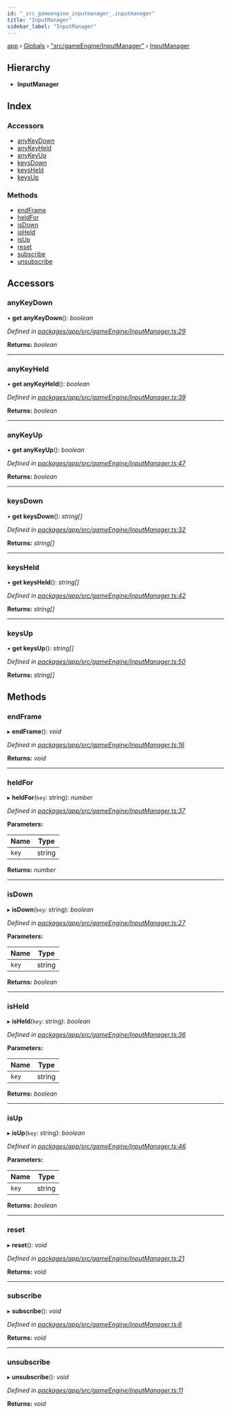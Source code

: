 ```yaml
---
id: "_src_gameengine_inputmanager_.inputmanager"
title: "InputManager"
sidebar_label: "InputManager"
---
```


[app](../index.md) › [Globals](../globals.md) › ["src/gameEngine/InputManager"](../modules/_src_gameengine_inputmanager_.md) › [InputManager](_src_gameengine_inputmanager_.inputmanager.md)

## Hierarchy

* **InputManager**

## Index

### Accessors

* [anyKeyDown](_src_gameengine_inputmanager_.inputmanager.md#anykeydown)
* [anyKeyHeld](_src_gameengine_inputmanager_.inputmanager.md#anykeyheld)
* [anyKeyUp](_src_gameengine_inputmanager_.inputmanager.md#anykeyup)
* [keysDown](_src_gameengine_inputmanager_.inputmanager.md#keysdown)
* [keysHeld](_src_gameengine_inputmanager_.inputmanager.md#keysheld)
* [keysUp](_src_gameengine_inputmanager_.inputmanager.md#keysup)

### Methods

* [endFrame](_src_gameengine_inputmanager_.inputmanager.md#endframe)
* [heldFor](_src_gameengine_inputmanager_.inputmanager.md#heldfor)
* [isDown](_src_gameengine_inputmanager_.inputmanager.md#isdown)
* [isHeld](_src_gameengine_inputmanager_.inputmanager.md#isheld)
* [isUp](_src_gameengine_inputmanager_.inputmanager.md#isup)
* [reset](_src_gameengine_inputmanager_.inputmanager.md#reset)
* [subscribe](_src_gameengine_inputmanager_.inputmanager.md#subscribe)
* [unsubscribe](_src_gameengine_inputmanager_.inputmanager.md#unsubscribe)

## Accessors

###  anyKeyDown

• **get anyKeyDown**(): *boolean*

*Defined in [packages/app/src/gameEngine/InputManager.ts:29](https://github.com/will-hart/pixatore/blob/dc2c2e8/packages/app/src/gameEngine/InputManager.ts#L29)*

**Returns:** *boolean*

___

###  anyKeyHeld

• **get anyKeyHeld**(): *boolean*

*Defined in [packages/app/src/gameEngine/InputManager.ts:39](https://github.com/will-hart/pixatore/blob/dc2c2e8/packages/app/src/gameEngine/InputManager.ts#L39)*

**Returns:** *boolean*

___

###  anyKeyUp

• **get anyKeyUp**(): *boolean*

*Defined in [packages/app/src/gameEngine/InputManager.ts:47](https://github.com/will-hart/pixatore/blob/dc2c2e8/packages/app/src/gameEngine/InputManager.ts#L47)*

**Returns:** *boolean*

___

###  keysDown

• **get keysDown**(): *string[]*

*Defined in [packages/app/src/gameEngine/InputManager.ts:32](https://github.com/will-hart/pixatore/blob/dc2c2e8/packages/app/src/gameEngine/InputManager.ts#L32)*

**Returns:** *string[]*

___

###  keysHeld

• **get keysHeld**(): *string[]*

*Defined in [packages/app/src/gameEngine/InputManager.ts:42](https://github.com/will-hart/pixatore/blob/dc2c2e8/packages/app/src/gameEngine/InputManager.ts#L42)*

**Returns:** *string[]*

___

###  keysUp

• **get keysUp**(): *string[]*

*Defined in [packages/app/src/gameEngine/InputManager.ts:50](https://github.com/will-hart/pixatore/blob/dc2c2e8/packages/app/src/gameEngine/InputManager.ts#L50)*

**Returns:** *string[]*

## Methods

###  endFrame

▸ **endFrame**(): *void*

*Defined in [packages/app/src/gameEngine/InputManager.ts:16](https://github.com/will-hart/pixatore/blob/dc2c2e8/packages/app/src/gameEngine/InputManager.ts#L16)*

**Returns:** *void*

___

###  heldFor

▸ **heldFor**(`key`: string): *number*

*Defined in [packages/app/src/gameEngine/InputManager.ts:37](https://github.com/will-hart/pixatore/blob/dc2c2e8/packages/app/src/gameEngine/InputManager.ts#L37)*

**Parameters:**

Name | Type |
------ | ------ |
`key` | string |

**Returns:** *number*

___

###  isDown

▸ **isDown**(`key`: string): *boolean*

*Defined in [packages/app/src/gameEngine/InputManager.ts:27](https://github.com/will-hart/pixatore/blob/dc2c2e8/packages/app/src/gameEngine/InputManager.ts#L27)*

**Parameters:**

Name | Type |
------ | ------ |
`key` | string |

**Returns:** *boolean*

___

###  isHeld

▸ **isHeld**(`key`: string): *boolean*

*Defined in [packages/app/src/gameEngine/InputManager.ts:36](https://github.com/will-hart/pixatore/blob/dc2c2e8/packages/app/src/gameEngine/InputManager.ts#L36)*

**Parameters:**

Name | Type |
------ | ------ |
`key` | string |

**Returns:** *boolean*

___

###  isUp

▸ **isUp**(`key`: string): *boolean*

*Defined in [packages/app/src/gameEngine/InputManager.ts:46](https://github.com/will-hart/pixatore/blob/dc2c2e8/packages/app/src/gameEngine/InputManager.ts#L46)*

**Parameters:**

Name | Type |
------ | ------ |
`key` | string |

**Returns:** *boolean*

___

###  reset

▸ **reset**(): *void*

*Defined in [packages/app/src/gameEngine/InputManager.ts:21](https://github.com/will-hart/pixatore/blob/dc2c2e8/packages/app/src/gameEngine/InputManager.ts#L21)*

**Returns:** *void*

___

###  subscribe

▸ **subscribe**(): *void*

*Defined in [packages/app/src/gameEngine/InputManager.ts:6](https://github.com/will-hart/pixatore/blob/dc2c2e8/packages/app/src/gameEngine/InputManager.ts#L6)*

**Returns:** *void*

___

###  unsubscribe

▸ **unsubscribe**(): *void*

*Defined in [packages/app/src/gameEngine/InputManager.ts:11](https://github.com/will-hart/pixatore/blob/dc2c2e8/packages/app/src/gameEngine/InputManager.ts#L11)*

**Returns:** *void*
